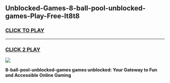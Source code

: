 
## Unblocked-Games-8-ball-pool-unblocked-games-Play-Free-lt8t8
<h3>
<a href="https://premium76.site?title=8-ball-pool-unblocked-games&ref=18A1">CLICK TO PLAY</a></h3>
<hr>

<h3>
<a href="https://premium76.site?title=8-ball-pool-unblocked-games&ref=18A1">CLICK 2 PLAY</a>
  
</h3>

<a href="https://premium76.site?title=8-ball-pool-unblocked-games&ref=18A1"><img src="https://clearcache.store/games.png"></a>


**8-ball-pool-unblocked-games games unblocked: Your Gateway to Fun and Accessible Online Gaming**
